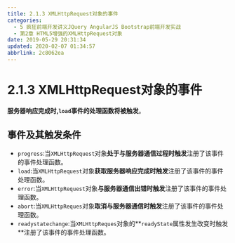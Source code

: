 ```yaml
---
title: 2.1.3 XMLHttpRequest对象的事件
categories: 
  - 5 疯狂前端开发讲义JQuery AngularJS Bootstrap前端开发实战
  - 第2章 HTML5增强的XMLHttpRequest对象
date: 2019-05-29 20:31:34
updated: 2020-02-07 01:34:57
abbrlink: 2c8062ea
---
```

# 2.1.3 XMLHttpRequest对象的事件 #
**服务器响应完成时,`load`事件的处理函数将被触发**。
## 事件及其触发条件 ##
- `progress`:当`XMLHttpRequest`对象**处于与服务器通信过程时触发**注册了该事件的事件处理函数。
- `load`:当`XMLHttpRequest`对象**获取服务器响应完成时触发**注册了该事件的事件处理函数。
- `error`:当`XMLHttpRequest`对象**与服务器通信出错时触发**注册了该事件的事件处理函数。
- `abort`:当`XMLHttpReques`对象**取消与服务器通信时触发**注册了该事件的事件处理函数。
- `readystatechange`:当`XMLHttpReques`对象的**`readyState`属性发生改变时触发**注册了该事件的事件处理函数。
